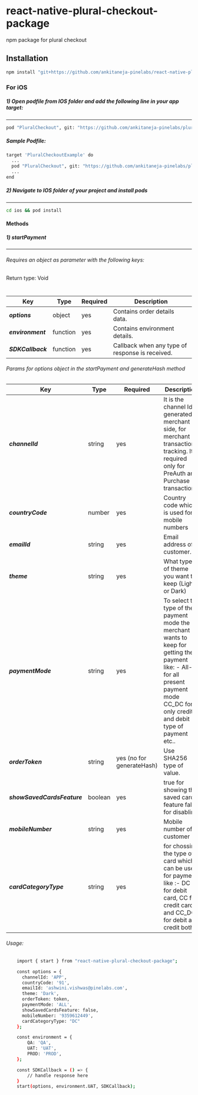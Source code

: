 # react-native-plural-checkout-package
npm package for plural checkout
## Installation

```sh
npm install "git+https://github.com/ankitaneja-pinelabs/react-native-plural-checkout"
```

### For iOS

##### 1) Open podfile from IOS folder and add the following line in your app target:

---

```sh
pod "PluralCheckout", git: "https://github.com/ankitaneja-pinelabs/plural-ios-sdk.git"
```

##### Sample Podfile:

```sh
target 'PluralCheckoutExample' do
  ...
  pod "PluralCheckout", git: "https://github.com/ankitaneja-pinelabs/plural-ios-sdk.git"
  ...
end
```

##### 2) Navigate to IOS folder of your project and install pods

---

```sh
cd ios && pod install
```

#### Methods

##### 1) startPayment

---

###### Requires an object as parameter with the following keys:

Return type: Void

#

| Key              | Type     | Required | Description                                     |
| ---------------- | -------- | -------- | ----------------------------------------------- |
| **_options_**    | object   | yes      | Contains order details data.                    |
| **_environment_** | function | yes      | Contains environment details. |
| **_SDKCallback_** | function | yes      | Callback when any type of response is received. |

###### Params for options object in the startPayment and generateHash method

| Key                        | Type    | Required                  | Description                                                                                                                                                           |
| -------------------------- | ------- | ------------------------- | --------------------------------------------------------------------------------------------------------------------------------------------------------------------- |
| **_channelId_**        | string  | yes                       | It is the channel Id generated at merchant side, for merchant transaction tracking. It is required only for PreAuth and Purchase transactions.                    |
| **_countryCode_**           | number  | yes                       | Country code which is used for mobile numbers                                                                       |                                                |
| **_emailId_**        | string  | yes                       | Email address of customer.                                                                                                                                            |
| **_theme_**     | string  | yes                       | What type of theme you want to keep (Light or Dark)                                                                                                                                            |
| **_paymentMode_**           | string  | yes                       | To select the type of the payment mode the merchant wants to keep for getting the payment like: - All- for all present payment mode CC_DC for only credit and debit type of payment etc..                                                                                            |
| **_orderToken_**            | string  | yes (no for generateHash) | Use SHA256 type of value. |
| **_showSavedCardsFeature_**      | boolean  | yes                       | true for showing the saved card feature false for disabling                                                                                                                                                    |
| **_mobileNumber_**   | string  | yes                       | Mobile number of customer                                                                                                                                               |
| **_cardCategoryType_**          | string  | yes                        | for chossing the type of card which can be used for payment like :- DC for debit card, CC for credit card and CC_DC for debit and credit both                                                                                                |
###### Usage:

```sh
    import { start } from "react-native-plural-checkout-package";

    const options = {
      channelId: 'APP',
      countryCode: '91',
      emailId: 'ashwini.vishwas@pinelabs.com',
      theme: 'Dark',
      orderToken: token,
      paymentMode: 'ALL',
      showSavedCardsFeature: false,
      mobileNumber: '9359612449',
      cardCategoryType: "DC"
    };

    const environment = {
        QA: 'QA',
        UAT: 'UAT',
        PROD: 'PROD',
    };

    const SDKCallback = () => {
        // handle response here
    }
    start(options, environment.UAT, SDKCallback);

```
